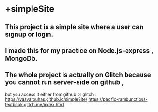# +simpleSite
## This project is a simple site where a user can signup or login.
## I made this for my practice on Node.js-express , MongoDb.
## The whole project is actually on Glitch because you cannot run server-side on github ,
but you access it either from github or glitch : https://vasvarouhas.github.io/simpleSite/  https://pacific-rambunctious-textbook.glitch.me/index.html
